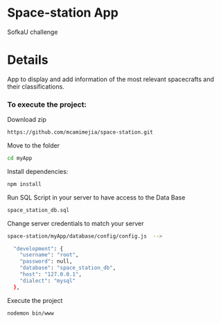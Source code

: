 # Space-station App
SofkaU challenge

# Details
App to display and add information of the most relevant spacecrafts and their classifications.

### To execute the project:

Download zip

```sh
https://github.com/mcamimejia/space-station.git
```

Move to the folder

```sh
cd myApp
```

Install dependencies:

```sh
npm install
```

Run SQL Script in your server to have access to the Data Base

```sh
space_station_db.sql
```

Change server credentials to match your server

```sh
space-station/myApp/database/config/config.js  -->

  "development": {
    "username": "root", 
    "password": null, 
    "database": "space_station_db",
    "host": "127.0.0.1",
    "dialect": "mysql"
  },
```

Execute the project

```sh
nodemon bin/www
```

